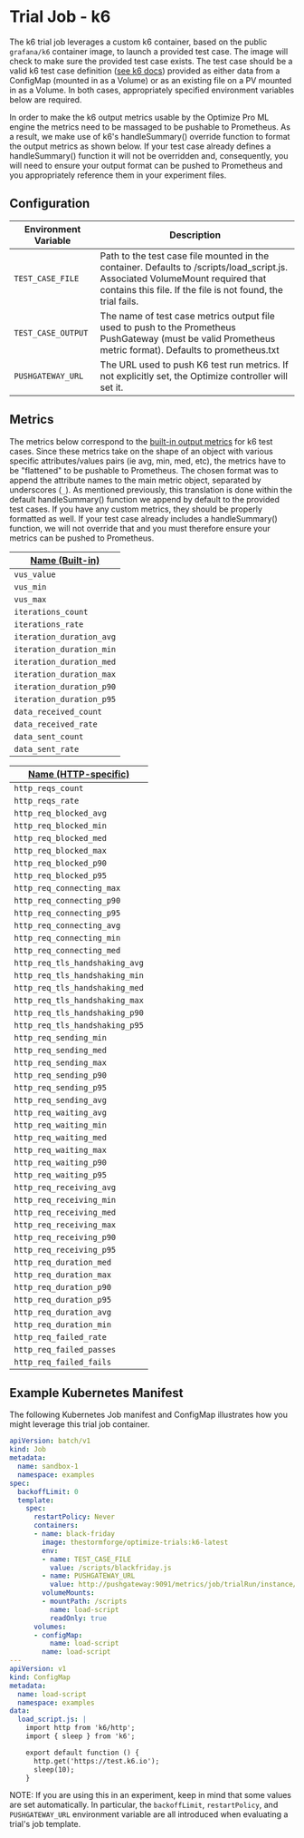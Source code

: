 # Trial Job - k6

The k6 trial job leverages a custom k6 container, based on the public
`grafana/k6` container image, to launch a provided test case. The image will
check to make sure the provided test case exists. The test case should be a
valid k6 test case definition ([see k6 docs](https://k6.io/docs/using-k6/))
provided as either data from a ConfigMap
(mounted in as a Volume) or as an existing file on a PV mounted in as a Volume.
In both cases, appropriately specified environment variables below are required.

In order to make the k6 output metrics usable by the Optimize Pro ML engine
the metrics need to be massaged to be pushable to Prometheus. As a result, we
make use of k6's handleSummary() override function to format the output metrics
as shown below. If your test case already defines a handleSummary() function it
will not be overridden and, consequently, you will need to ensure your output
format can be pushed to Prometheus and you appropriately reference them in your
experiment files.

## Configuration

| Environment Variable | Description |
| -------------------- | ----------- |
| `TEST_CASE_FILE`     | Path to the test case file mounted in the container. Defaults to /scripts/load_script.js. Associated VolumeMount required that contains this file. If the file is not found, the trial fails. |
| `TEST_CASE_OUTPUT`   | The name of test case metrics output file used to push to the Prometheus PushGateway (must be valid Prometheus metric format). Defaults to prometheus.txt |
| `PUSHGATEWAY_URL`    | The URL used to push K6 test run metrics. If not explicitly set, the Optimize controller will set it. |

## Metrics

The metrics below correspond to the [built-in output metrics](https://k6.io/docs/using-k6/metrics/#built-in-metrics) for k6 test cases. Since these metrics take on the shape of an object with various
specific attributes/values pairs (ie avg, min, med, etc), the metrics have to be
"flattened" to be pushable to Prometheus. The chosen format was to append the
attribute names to the main metric object, separated by underscores (`_`). As
mentioned previously, this translation is done within the default handleSummary()
function we append by default to the provided test cases. If you have any custom
metrics, they should be properly formatted as well. If your test case
already includes a handleSummary() function, we will not override that and you
must therefore ensure your metrics can be pushed to Prometheus.

| [Name (Built-in)](https://k6.io/docs/using-k6/metrics/#built-in-metrics)|
| -------------- |
| `vus_value` |
| `vus_min` |
| `vus_max` |
| `iterations_count` |
| `iterations_rate` |
| `iteration_duration_avg` |
| `iteration_duration_min` |
| `iteration_duration_med` |
| `iteration_duration_max` |
| `iteration_duration_p90` |
| `iteration_duration_p95` |
| `data_received_count` |
| `data_received_rate` |
| `data_sent_count` |
| `data_sent_rate` |

| [Name (HTTP-specific)](https://k6.io/docs/using-k6/metrics/#http-specific-built-in-metrics)|
| -------------- |
| `http_reqs_count` |
| `http_reqs_rate` |
| `http_req_blocked_avg` |
| `http_req_blocked_min` |
| `http_req_blocked_med` |
| `http_req_blocked_max` |
| `http_req_blocked_p90` |
| `http_req_blocked_p95` |
| `http_req_connecting_max` |
| `http_req_connecting_p90` |
| `http_req_connecting_p95` |
| `http_req_connecting_avg` |
| `http_req_connecting_min` |
| `http_req_connecting_med` |
| `http_req_tls_handshaking_avg` |
| `http_req_tls_handshaking_min` |
| `http_req_tls_handshaking_med` |
| `http_req_tls_handshaking_max` |
| `http_req_tls_handshaking_p90` |
| `http_req_tls_handshaking_p95` |
| `http_req_sending_min` |
| `http_req_sending_med` |
| `http_req_sending_max` |
| `http_req_sending_p90` |
| `http_req_sending_p95` |
| `http_req_sending_avg` |
| `http_req_waiting_avg` |
| `http_req_waiting_min` |
| `http_req_waiting_med` |
| `http_req_waiting_max` |
| `http_req_waiting_p90` |
| `http_req_waiting_p95` |
| `http_req_receiving_avg` |
| `http_req_receiving_min` |
| `http_req_receiving_med` |
| `http_req_receiving_max` |
| `http_req_receiving_p90` |
| `http_req_receiving_p95` |
| `http_req_duration_med` |
| `http_req_duration_max` |
| `http_req_duration_p90` |
| `http_req_duration_p95` |
| `http_req_duration_avg` |
| `http_req_duration_min` |
| `http_req_failed_rate` |
| `http_req_failed_passes` |
| `http_req_failed_fails` |


## Example Kubernetes Manifest

The following Kubernetes Job manifest and ConfigMap illustrates how you might
leverage this trial job container.

```yaml
apiVersion: batch/v1
kind: Job
metadata:
  name: sandbox-1
  namespace: examples
spec:
  backoffLimit: 0
  template:
    spec:
      restartPolicy: Never
      containers:
      - name: black-friday
        image: thestormforge/optimize-trials:k6-latest
        env:
        - name: TEST_CASE_FILE
          value: /scripts/blackfriday.js
        - name: PUSHGATEWAY_URL
          value: http://pushgateway:9091/metrics/job/trialRun/instance/sandbox-1
        volumeMounts:
        - mountPath: /scripts
          name: load-script
          readOnly: true
      volumes:
      - configMap:
          name: load-script
        name: load-script
---
apiVersion: v1
kind: ConfigMap
metadata:
  name: load-script
  namespace: examples
data:
  load_script.js: |
    import http from 'k6/http';
    import { sleep } from 'k6';

    export default function () {
      http.get('https://test.k6.io');
      sleep(10);
    }
```

NOTE: If you are using this in an experiment, keep in mind that some values are set automatically. In particular, the `backoffLimit`, `restartPolicy`, and `PUSHGATEWAY_URL` environment variable are all introduced when evaluating a trial's job template.
